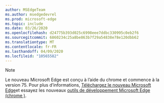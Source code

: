 ```yaml
---
author: MSEdgeTeam
ms.author: msedgedevrel
ms.prod: microsoft-edge
ms.topic: include
ms.date: 03/26/2020
ms.openlocfilehash: d24775b393d025c6998eee7ddbc330995c0eb2f6
ms.sourcegitcommit: 6860234c25a8be863b7f29a54838e78e120dbb62
ms.translationtype: MT
ms.contentlocale: fr-FR
ms.lasthandoff: 04/09/2020
ms.locfileid: "10565582"
---
```

> [!NOTE]
> Le nouveau Microsoft Edge est conçu à l’aide du chrome et commence à la version 75.  Pour plus d’informations, [Téléchargez le nouveau Microsoft Edge][MicrosoftNewEdge]et essayez les nouveaux [outils de développement Microsoft Edge \(chrome \)][DevtoolsGuideChromium].  

<!-- image links -->  

<!-- links -->  

[DevtoolsGuideChromium]: /microsoft-edge/devtools-guide-chromium "Outils de développement Microsoft Edge (chrome)"  

[MicrosoftNewEdge]: https://www.microsoft.com/edge "Télécharger le nouveau navigateur Microsoft Edge"  
